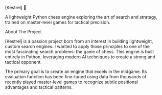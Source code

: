 [Kestrel] 🦅

A lightweight Python chess engine exploring the art of search and strategy, trained on master-level games for tactical precision.

About The Project

[Kestrel] is a passion project born from an interest in building lightweight, custom search engines. I wanted to apply those principles to one of the most fascinating search problems: the game of chess. This engine is built entirely in Python, leveraging modern AI techniques to create a strong and tactical opponent.

The primary goal is to create an engine that excels in the midgame. Its evaluation function has been fine-tuned using data from thousands of recently played master-level games to recognize subtle positional advantages and tactical patterns.
